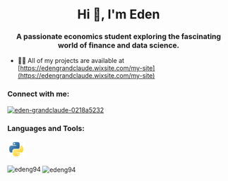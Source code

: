 <h1 align="center">Hi 👋, I'm Eden </h1>
<h3 align="center">A passionate economics student exploring the fascinating world of finance and data science.</h3>

- 👨‍💻 All of my projects are available at [https://edengrandclaude.wixsite.com/my-site](https://edengrandclaude.wixsite.com/my-site)

<h3 align="left">Connect with me:</h3>
<p align="left">
<a href="https://linkedin.com/in/eden-grandclaude-0218a5232" target="blank"><img align="center" src="https://raw.githubusercontent.com/rahuldkjain/github-profile-readme-generator/master/src/images/icons/Social/linked-in-alt.svg" alt="eden-grandclaude-0218a5232" height="30" width="40" /></a>
</p>

<h3 align="left">Languages and Tools:</h3>
<p align="left"> <a href="https://www.python.org" target="_blank" rel="noreferrer"> <img src="https://raw.githubusercontent.com/devicons/devicon/master/icons/python/python-original.svg" alt="python" width="40" height="40"/> </a> </p>

<p><img align="left" src="https://github-readme-stats.vercel.app/api/top-langs?username=edeng94&show_icons=true&locale=en&layout=compact" alt="edeng94" /></p>

<p>&nbsp;<img align="center" src="https://github-readme-stats.vercel.app/api?username=edeng94&show_icons=true&locale=en" alt="edeng94" /></p>
